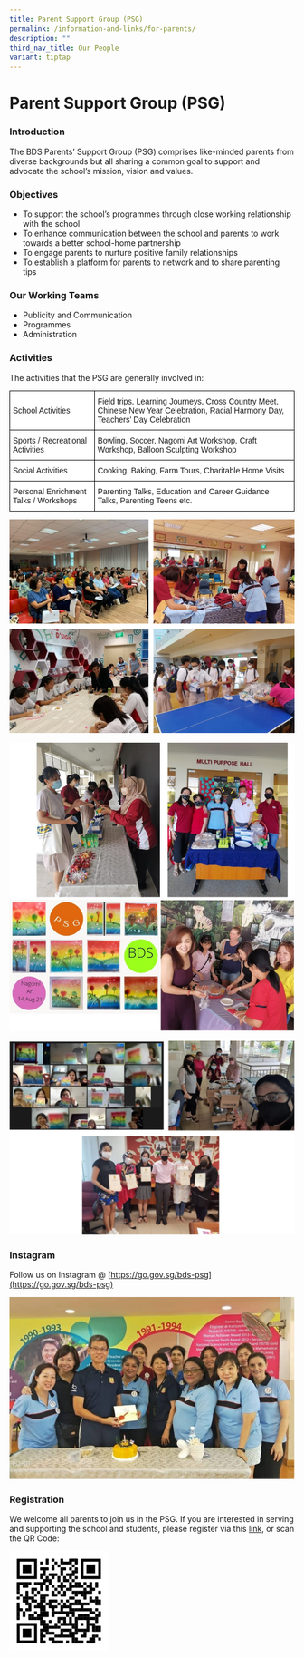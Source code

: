 ```yaml
---
title: Parent Support Group (PSG)
permalink: /information-and-links/for-parents/
description: ""
third_nav_title: Our People
variant: tiptap
---
```

Parent Support Group (PSG)
==========================

### Introduction


The&nbsp;BDS Parents’ Support Group (PSG)&nbsp;comprises like-minded parents from diverse backgrounds but all sharing a common goal to support and advocate the school’s mission, vision and values.

### Objectives

*   To support&nbsp;the school’s programmes&nbsp;through close working relationship with the school
*   To enhance communication between the school and parents to work towards a better school-home partnership
*   To engage parents to nurture positive family relationships
*   To establish&nbsp;a platform for parents to network and&nbsp;to share parenting tips

### Our Working Teams

*   Publicity and Communication
*   Programmes
*   Administration


### Activities

The activities that the PSG are generally involved in:

<style type="text/css">
.tg  {border-collapse:collapse;border-spacing:0;}
.tg td{border-color:black;border-style:solid;border-width:1px;font-family:Arial, sans-serif;font-size:14px;
  overflow:hidden;padding:10px 5px;word-break:normal;}
.tg th{border-color:black;border-style:solid;border-width:1px;font-family:Arial, sans-serif;font-size:14px;
  font-weight:normal;overflow:hidden;padding:10px 5px;word-break:normal;}
.tg .tg-zr06{background-color:#FFF;text-align:left;vertical-align:middle}
</style>
<table class="tg">
<thead>
  <tr>
    <th class="tg-zr06">School Activities</th>
    <th class="tg-zr06">Field trips, Learning Journeys, Cross Country Meet, Chinese New Year Celebration, Racial Harmony Day, Teachers’ Day Celebration</th>
  </tr>
</thead>
<tbody>
  <tr>
    <td class="tg-zr06">Sports / Recreational Activities</td>
    <td class="tg-zr06">Bowling, Soccer, Nagomi Art Workshop, Craft Workshop, Balloon Sculpting Workshop</td>
  </tr>
  <tr>
    <td class="tg-zr06">Social Activities</td>
    <td class="tg-zr06">Cooking, Baking, Farm Tours, Charitable Home Visits</td>
  </tr>
  <tr>
    <td class="tg-zr06">Personal Enrichment Talks / Workshops</td>
    <td class="tg-zr06">Parenting Talks, Education and Career Guidance Talks, Parenting Teens etc.</td>
  </tr>
</tbody>
</table>



![Parent Support Group (PSG)](/images/PSG1.jpg)

![Parent Support Group (PSG)](/images/PSG2.jpg)

![Parent Support Group (PSG)](/images/psg%203A.jpg)

### Instagram


Follow us on Instagram @&nbsp;[https://go.gov.sg/bds-psg](https://go.gov.sg/bds-psg)

![](/images/PSG4.jpg)

### Registration

We welcome all parents to join us in the PSG. If you are interested in serving and supporting the school and students, please register via this&nbsp;[link](https://go.gov.sg/psgappliction2023), or scan the QR Code:


<img style="width:35%" src="/images/PSG5.jpg">